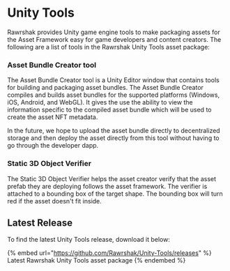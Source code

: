 # Unity Tools

Rawrshak provides Unity game engine tools to make packaging assets for the Asset Framework easy for game developers and content creators. The following are a list of tools in the Rawrshak Unity Tools asset package:

### Asset Bundle Creator tool

The Asset Bundle Creator tool is a Unity Editor window that contains tools for building and packaging asset bundles. The Asset Bundle Creator compiles and builds asset bundles for the supported platforms (Windows, iOS, Android, and WebGL). It gives the use the ability to view the information specific to the compiled asset bundle which will be used to create the asset NFT metadata.

In the future, we hope to upload the asset bundle directly to decentralized storage and then deploy the asset directly from this tool without having to go through the developer dapp.

### Static 3D Object Verifier&#x20;

The Static 3D Object Verifier helps the asset creator verify that the asset prefab they are deploying follows the asset framework. The verifier is attached to a bounding box of the target shape. The bounding box will turn red if the asset doesn't fit inside.&#x20;

## Latest Release

To find the latest Unity Tools release, download it below:

{% embed url="https://github.com/Rawrshak/Unity-Tools/releases" %}
Latest Rawrshak Unity Tools asset package
{% endembed %}
